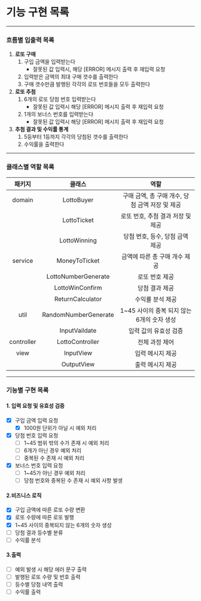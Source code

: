 # 기능 구현 목록
***
### 흐름별 입출력 목록
1. **로또 구매**
   1. 구입 금액을 입력받는다
      - 잘못된 값 입력시, 해당 [ERROR] 메시지 출력 후 재입력 요청
   1. 입력받은 금액의 최대 구매 갯수를 출력한다 
   1. 구매 갯수만큼 발행된 각각의 로또 번호들을 모두 출력한다
1. **로또 추첨** 
   1. 6개의 로또 당첨 번호 입력받는다
      * 잘못된 값 입력시 해당 [ERROR] 메시지 출력 후 재입력 요청
   1. 1개의 보너스 번호를 입력받는다
      * 잘못된 값 입력시 해당 [ERROR] 메시지 출력 후 재입력 요청
1. **추첨 결과 및 수익률 통계**
   1. 5등부터 1등까지 각각의 당첨된 갯수를 출력한다
   1. 수익률을 출력한다

***
### 클래스별 역할 목록

|    패키지     |         클래스          |              역할               |
|:----------:|:--------------------:|:-----------------------------:|
|   domain   |      LottoBuyer      | 구매 금액, 총 구매 개수, 당첨 금액 저장 및 제공 |
|            |     LottoTicket      |     로또 번호, 추첨 결과 저장 및 제공      |
|            |     LottoWinning     |      당첨 번호, 등수, 당첨 금액 제공      |
|  service   |    MoneyToTicket     |       금액에 따른 총 구매 개수 제공       |
|            | LottoNumberGenerate  |           로또 번호 제공            |
|            |   LottoWinConfirm    |           당첨 결과 제공            |
|            |   ReturnCalculator   |           수익률 분석 제공           |
|    util    | RandomNumberGenerate |  1~45 사이의 중복 되지 않는 6개의 숫자 생성  |
|            |    InputVaildate     |         입력 값의 유효성 검증          | 
| controller |   LottoController    |           전체 과정 제어            |
|    view    |      InputView       |           입력 메시지 제공           |
|            |      OutputView      |           출력 메시지 제공           |

***
### 기능별 구현 목록
#### 1. 입력 요청 및 유효성 검증 
- [X] 구입 금액 입력 요청
   - [X] 1000원 단위가 아닐 시 예외 처리
- [X] 당첨 번호 입력 요청
   - [ ] 1~45 범위 밖의 수가 존재 시 예외 처리
   - [ ] 6개가 아닌 경우 예외 처리
   - [ ] 중복된 수 존재 시 예외 처리
- [X] 보너스 번호 입력 요청
   - [ ] 1~45가 아닌 경우 예외 처리
   - [ ] 당첨 번호와 중복된 수 존재 시 예외 사항 발생

#### 2.비즈니스 로직
- [X] 구입 금액에 따른 로또 수량 변환
- [X] 로또 수량에 따른 로또 발행
- [X] 1~45 사이의 중복되지 않는 6개의 숫자 생성
- [ ] 당첨 결과 등수별 분류
- [ ] 수익률 분석

#### 3.출력
- [ ] 예외 발생 시 해당 에러 문구 출력
- [ ] 발행된 로또 수량 및 번호 출력
- [ ] 등수별 당첨 내역 출력
- [ ] 수익률 출력
